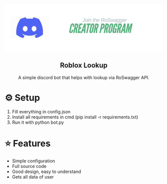 [![Alt Text](https://raw.githubusercontent.com/RoSwagger/RoSwagger-Module/0e9b13b0d133f68850be905d9079bf2ccb968dd1/CreatorProgram.png)](https://discord.roswagger.com)

<div align="center">
  <h2 align="center">Roblox Lookup</h2>
  <p align="center">
    A simple discord bot that helps with lookup via RoSwagger API.
    <br />
  </p>
</div>

# ⚙️ Setup

1. Fill everything in config.json
2. Install all requirements in cmd (pip install -r requirements.txt)
3. Run it with python bot.py

# ⭐ Features

- Simple configuration
- Full source code
- Good design, easy to understand
- Gets all data of user
